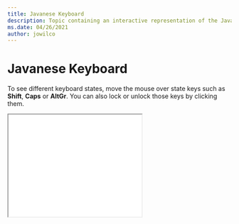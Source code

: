 ```yaml
--- 
title: Javanese Keyboard 
description: Topic containing an interactive representation of the Javanese Keyboard 
ms.date: 04/26/2021 
author: jowilco 
--- 
```

 
# Javanese Keyboard 
 
To see different keyboard states, move the mouse over state keys such as **Shift**, **Caps** or **AltGr**. You can also lock or unlock those keys by clicking them. 
 
<iframe src="kbdjav.html" height="230"></iframe> 
